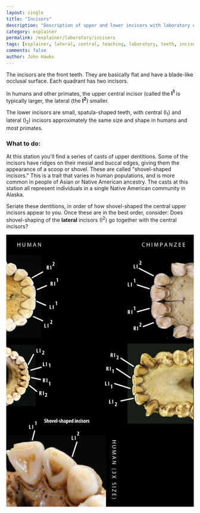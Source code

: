 ```yaml
---
layout: single 
title: "Incisors" 
description: "Description of upper and lower incisors with laboratory exercise." 
category: explainer
permalink: /explainer/laboratory/incisors
tags: [explainer, lateral, central, teaching, laboratory, teeth, incisor, shovel-shaped incisors] 
comments: false 
author: John Hawks 
---
```


The incisors are the front teeth. They are basically flat and have a blade-like occlusal surface. Each quadrant has two incisors.

In humans and other primates, the upper central incisor (called the <strong>I<sup>1</sup></strong> is typically larger, the lateral (the <strong>I<sup>2</sup></strong>) smaller. 

The lower incisors are small, spatula-shaped teeth, with central (I<sub>1</sub>) and lateral (I<sub>2</sub>) incisors approximately the same size and shape in humans and most primates. 

<h3>What to do:</h3>

At this station you'll find a series of casts of upper dentitions. Some of the incisors have ridges on their mesial and buccal edges, giving them the appearance of a scoop or shovel. These are called "shovel-shaped incisors." This is a trait that varies in human populations, and is more common in people of Asian or Native American ancestry. The casts at this station all represent individuals in a single Native American community in Alaska. 

Seriate these dentitions, in order of how shovel-shaped the central upper incisors appear to you. Once these are in the best order, consider: Does shovel-shaping of the <strong>lateral</strong> incisors (I<sup>2</sup>) go together with the central incisors? 


<div class="middle-picture">
<img src="/graphics/incisors_labeled_2010.jpg" />
</div>



